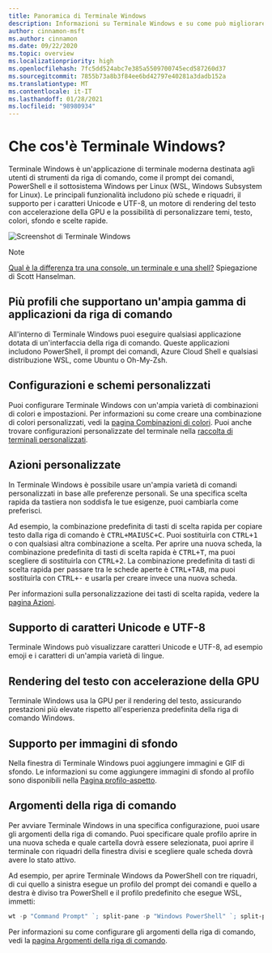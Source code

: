 ```yaml
---
title: Panoramica di Terminale Windows
description: Informazioni su Terminale Windows e su come può migliorare il flusso di lavoro della riga di comando.
author: cinnamon-msft
ms.author: cinnamon
ms.date: 09/22/2020
ms.topic: overview
ms.localizationpriority: high
ms.openlocfilehash: 7fc5dd524abc7e385a5509700745ecd587260d37
ms.sourcegitcommit: 7855b73a8b3f84ee6bd42797e40281a3dadb152a
ms.translationtype: MT
ms.contentlocale: it-IT
ms.lasthandoff: 01/28/2021
ms.locfileid: "98980934"
---
```

# <a name="what-is-windows-terminal"></a>Che cos'è Terminale Windows?

Terminale Windows è un'applicazione di terminale moderna destinata agli utenti di strumenti da riga di comando, come il prompt dei comandi, PowerShell e il sottosistema Windows per Linux (WSL, Windows Subsystem for Linux). Le principali funzionalità includono più schede e riquadri, il supporto per i caratteri Unicode e UTF-8, un motore di rendering del testo con accelerazione della GPU e la possibilità di personalizzare temi, testo, colori, sfondo e scelte rapide.

![Screenshot di Terminale Windows](./images/overview.png)

> [!NOTE]
> [Qual è la differenza tra una console, un terminale e una shell?](https://www.hanselman.com/blog/WhatsTheDifferenceBetweenAConsoleATerminalAndAShell.aspx) Spiegazione di Scott Hanselman.

## <a name="multiple-profiles-supporting-a-variety-of-command-line-applications"></a>Più profili che supportano un'ampia gamma di applicazioni da riga di comando

All'interno di Terminale Windows puoi eseguire qualsiasi applicazione dotata di un'interfaccia della riga di comando. Queste applicazioni includono PowerShell, il prompt dei comandi, Azure Cloud Shell e qualsiasi distribuzione WSL, come Ubuntu o Oh-My-Zsh.

## <a name="customized-schemes-and-configurations"></a>Configurazioni e schemi personalizzati

Puoi configurare Terminale Windows con un'ampia varietà di combinazioni di colori e impostazioni. Per informazioni su come creare una combinazione di colori personalizzati, vedi la [pagina Combinazioni di colori](./customize-settings/color-schemes.md). Puoi anche trovare configurazioni personalizzate del terminale nella [raccolta di terminali personalizzati](./custom-terminal-gallery/powerline-in-powershell.md).

## <a name="custom-actions"></a>Azioni personalizzate

In Terminale Windows è possibile usare un'ampia varietà di comandi personalizzati in base alle preferenze personali. Se una specifica scelta rapida da tastiera non soddisfa le tue esigenze, puoi cambiarla come preferisci.

Ad esempio, la combinazione predefinita di tasti di scelta rapida per copiare testo dalla riga di comando è <kbd>CTRL+MAIUSC+C</kbd>. Puoi sostituirla con <kbd>CTRL+1</kbd> o con qualsiasi altra combinazione a scelta. Per aprire una nuova scheda, la combinazione predefinita di tasti di scelta rapida è <kbd>CTRL+T</kbd>, ma puoi scegliere di sostituirla con <kbd>CTRL+2</kbd>. La combinazione predefinita di tasti di scelta rapida per passare tra le schede aperte è <kbd>CTRL+TAB</kbd>, ma puoi sostituirla con <kbd>CTRL+-</kbd> e usarla per creare invece una nuova scheda.

Per informazioni sulla personalizzazione dei tasti di scelta rapida, vedere la [pagina Azioni](./customize-settings/actions.md).

## <a name="unicode-and-utf-8-character-support"></a>Supporto di caratteri Unicode e UTF-8

Terminale Windows può visualizzare caratteri Unicode e UTF-8, ad esempio emoji e i caratteri di un'ampia varietà di lingue.

## <a name="gpu-accelerated-text-rendering"></a>Rendering del testo con accelerazione della GPU

Terminale Windows usa la GPU per il rendering del testo, assicurando prestazioni più elevate rispetto all'esperienza predefinita della riga di comando Windows.

## <a name="background-image-support"></a>Supporto per immagini di sfondo

Nella finestra di Terminale Windows puoi aggiungere immagini e GIF di sfondo. Le informazioni su come aggiungere immagini di sfondo al profilo sono disponibili nella [Pagina profilo-aspetto](./customize-settings/profile-appearance.md#background-image).

## <a name="command-line-arguments"></a>Argomenti della riga di comando

Per avviare Terminale Windows in una specifica configurazione, puoi usare gli argomenti della riga di comando. Puoi specificare quale profilo aprire in una nuova scheda e quale cartella dovrà essere selezionata, puoi aprire il terminale con riquadri della finestra divisi e scegliere quale scheda dovrà avere lo stato attivo.

Ad esempio, per aprire Terminale Windows da PowerShell con tre riquadri, di cui quello a sinistra esegue un profilo del prompt dei comandi e quello a destra è diviso tra PowerShell e il profilo predefinito che esegue WSL, immetti:

```powershell
wt -p "Command Prompt" `; split-pane -p "Windows PowerShell" `; split-pane -H wsl.exe
```

Per informazioni su come configurare gli argomenti della riga di comando, vedi la [pagina Argomenti della riga di comando](./command-line-arguments.md).
